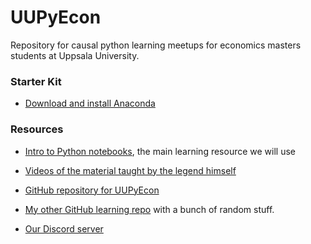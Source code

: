 # UUPyEcon
Repository for causal python learning meetups for economics masters students at Uppsala University.

### Starter Kit

* [Download and install Anaconda](https://www.anaconda.com/products/individual#Downloads)


### Resources

* [Intro to Python notebooks](https://github.com/ipeirotis/introduction-to-python/tree/master/notes), the main learning resource we will use

* [Videos of the material taught by the legend himself](https://youtube.com/playlist?list=PLqAPn_b_yx0TBDqe5-AMSed6sYzMj9qkN)

* [GitHub repository for UUPyEcon](https://github.com/websitenotavailable/UUPyEcon)

* [My other GitHub learning repo](https://github.com/websitenotavailable/learning) with a bunch of random stuff.

* [Our Discord server](https://discord.gg/HE2rXb4xYq)
